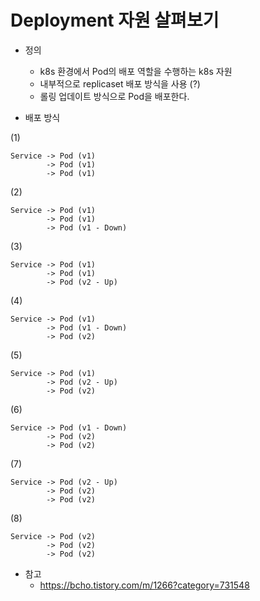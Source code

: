 # Deployment 자원 살펴보기

* 정의
  * k8s 환경에서 Pod의 배포 역할을 수행하는 k8s 자원
  * 내부적으로 replicaset 배포 방식을 사용 (?)
  * 롤링 업데이트 방식으로 Pod을 배포한다.

* 배포 방식
 
(1)
```
Service -> Pod (v1)
        -> Pod (v1)
        -> Pod (v1)
```

(2)
```
Service -> Pod (v1)
        -> Pod (v1)
        -> Pod (v1 - Down)
```

(3)
```
Service -> Pod (v1)
        -> Pod (v1)
        -> Pod (v2 - Up)
```

(4)
```
Service -> Pod (v1)
        -> Pod (v1 - Down)
        -> Pod (v2)
```

(5)
```
Service -> Pod (v1)
        -> Pod (v2 - Up)
        -> Pod (v2)
```

(6)
```
Service -> Pod (v1 - Down)
        -> Pod (v2)
        -> Pod (v2)
```

(7)
```
Service -> Pod (v2 - Up)
        -> Pod (v2)
        -> Pod (v2)
```

(8)
```
Service -> Pod (v2)
        -> Pod (v2)
        -> Pod (v2)
```

* 참고
  * https://bcho.tistory.com/m/1266?category=731548

